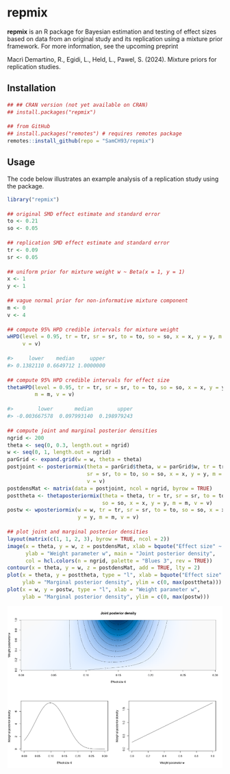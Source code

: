# repmix

**repmix** is an R package for Bayesian estimation and testing of effect sizes
based on data from an original study and its replication using a mixture prior
framework. For more information, see the upcoming preprint

Macrì Demartino, R., Egidi, L., Held, L., Pawel, S. (2024). Mixture priors for
replication studies. 

<!-- TODO add link to preprint -->

## Installation

```r
## ## CRAN version (not yet available on CRAN)
## install.packages("repmix")

## from GitHub
## install.packages("remotes") # requires remotes package
remotes::install_github(repo = "SamCH93/repmix")
```

## Usage
The code below illustrates an example analysis of a replication study using the
package.

``` r
library("repmix")

## original SMD effect estimate and standard error
to <- 0.21
so <- 0.05

## replication SMD effect estimate and standard error
tr <- 0.09
sr <- 0.05

## uniform prior for mixture weight w ~ Beta(x = 1, y = 1)
x <- 1
y <- 1

## vague normal prior for non-informative mixture component
m <- 0
v <- 4

## compute 95% HPD credible intervals for mixture weight
wHPD(level = 0.95, tr = tr, sr = sr, to = to, so = so, x = x, y = y, m = m, 
     v = v)
     
#>     lower    median     upper 
#> 0.1382110 0.6649712 1.0000000 

## compute 95% HPD credible intervals for effect size
thetaHPD(level = 0.95, tr = tr, sr = sr, to = to, so = so, x = x, y = y, 
         m = m, v = v)
         
#>        lower       median        upper 
#> -0.003667578  0.097993140  0.198979243 

## compute joint and marginal posterior densities
ngrid <- 200
theta <- seq(0, 0.3, length.out = ngrid)
w <- seq(0, 1, length.out = ngrid)
parGrid <- expand.grid(w = w, theta = theta)
postjoint <- posteriormix(theta = parGrid$theta, w = parGrid$w, tr = tr, 
                          sr = sr, to = to, so = so, x = x, y = y, m = m, 
                          v = v)
postdensMat <- matrix(data = postjoint, ncol = ngrid, byrow = TRUE)
posttheta <- thetaposteriormix(theta = theta, tr = tr, sr = sr, to = to, 
                               so = so, x = x, y = y, m = m, v = v)
postw <- wposteriormix(w = w, tr = tr, sr = sr, to = to, so = so, x = x,
                       y = y, m = m, v = v)
        
## plot joint and marginal posterior densities
layout(matrix(c(1, 1, 2, 3), byrow = TRUE, ncol = 2))
image(x = theta, y = w, z = postdensMat, xlab = bquote("Effect size" ~ theta),
      ylab = "Weight parameter w", main = "Joint posterior density",
      col = hcl.colors(n = ngrid, palette = "Blues 3", rev = TRUE))
contour(x = theta, y = w, z = postdensMat, add = TRUE, lty = 2)
plot(x = theta, y = posttheta, type = "l", xlab = bquote("Effect size" ~ theta), 
     ylab = "Marginal posterior density", ylim = c(0, max(posttheta)))
plot(x = w, y = postw, type = "l", xlab = "Weight parameter w", 
     ylab = "Marginal posterior density", ylim = c(0, max(postw)))
```
![Joint and marginal posterior distributions.](posterior.png)

<!-- png(filename = "posterior.png", width = 1.2*800, height = 1.2*600, pointsize = 15); .....; dev.off() -->
